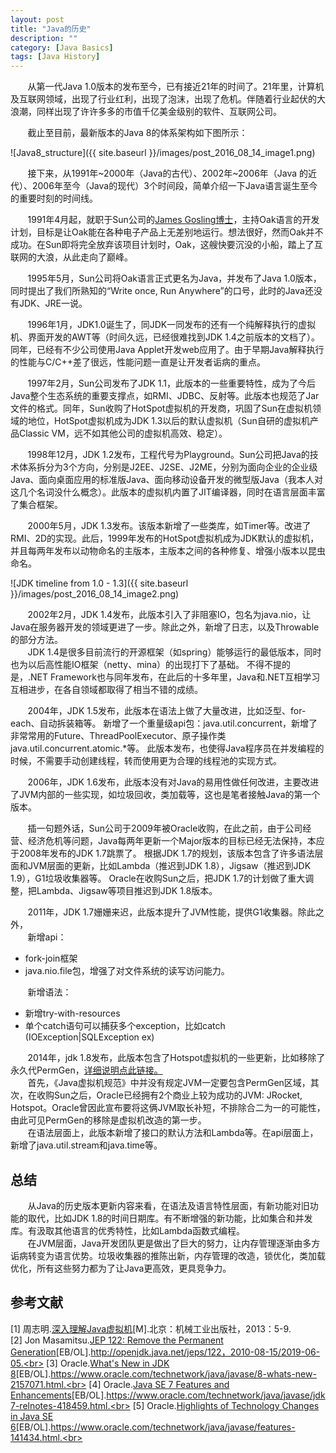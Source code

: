 ```yaml
---
layout: post
title: "Java的历史"
description: ""
category: [Java Basics]
tags: [Java History]
---
```

<link rel="stylesheet" href="{{ site.baseurl }}/css/pygments.css">


&#160; &#160; &#160; &#160;从第一代Java 1.0版本的发布至今，已有接近21年的时间了。21年里，计算机及互联网领域，出现了行业红利，出现了泡沫，出现了危机。伴随着行业起伏的大浪潮，同样出现了许许多多的市值千亿美金级别的软件、互联网公司。

&#160; &#160; &#160; &#160;截止至目前，最新版本的Java 8的体系架构如下图所示：

![Java8_structure]({{ site.baseurl }}/images/post_2016_08_14_image1.png)

&#160; &#160; &#160; &#160;接下来，从1991年~2000年（Java的古代）、2002年~2006年（Java 的近代）、2006年至今（Java的现代）3个时间段，简单介绍一下Java语言诞生至今的重要时刻的时间线。

<!-- more -->

&#160; &#160; &#160; &#160;1991年4月起，就职于Sun公司的[James Gosling博士](https://en.wikipedia.org/wiki/James_Gosling)，主持Oak语言的开发计划，目标是让Oak能在各种电子产品上无差别地运行。想法很好，然而Oak并不成功。在Sun即将完全放弃该项目计划时，Oak，这艘快要沉没的小船，踏上了互联网的大浪，从此走向了巅峰。

&#160; &#160; &#160; &#160;1995年5月，Sun公司将Oak语言正式更名为Java，并发布了Java 1.0版本，同时提出了我们所熟知的“Write once, Run Anywhere”的口号，此时的Java还没有JDK、JRE一说。

&#160; &#160; &#160; &#160;1996年1月，JDK1.0诞生了，同JDK一同发布的还有一个纯解释执行的虚拟机、界面开发的AWT等（时间久远，已经很难找到JDK 1.4之前版本的文档了）。同年，已经有不少公司使用Java Applet开发web应用了。由于早期Java解释执行的性能与C/C++差了很远，性能问题一直是让开发者诟病的重点。

&#160; &#160; &#160; &#160;1997年2月，Sun公司发布了JDK 1.1，此版本的一些重要特性，成为了今后Java整个生态系统的重要支撑点，如RMI、JDBC、反射等。此版本也规范了Jar文件的格式。同年，Sun收购了HotSpot虚拟机的开发商，巩固了Sun在虚拟机领域的地位，HotSpot虚拟机成为JDK 1.3以后的默认虚拟机（Sun自研的虚拟机产品Classic VM，远不如其他公司的虚拟机高效、稳定）。

&#160; &#160; &#160; &#160;1998年12月，JDK 1.2发布，工程代号为Playground。Sun公司把Java的技术体系拆分为3个方向，分别是J2EE、J2SE、J2ME，分别为面向企业的企业级Java、面向桌面应用的标准版Java、面向移动设备开发的微型版Java（我本人对这几个名词没什么概念）。此版本的虚拟机内置了JIT编译器，同时在语言层面丰富了集合框架。

&#160; &#160; &#160; &#160;2000年5月，JDK 1.3发布。该版本新增了一些类库，如Timer等。改进了RMI、2D的实现。此后，1999年发布的HotSpot虚拟机成为JDK默认的虚拟机，并且每两年发布以动物命名的主版本，主版本之间的各种修复、增强小版本以昆虫命名。

![JDK timeline from 1.0 - 1.3]({{ site.baseurl }}/images/post_2016_08_14_image2.png)

&#160; &#160; &#160; &#160;2002年2月，JDK 1.4发布，此版本引入了非阻塞IO，包名为java.nio，让Java在服务器开发的领域更进了一步。除此之外，新增了日志，以及Throwable的部分方法。<br>
&#160; &#160; &#160; &#160;JDK 1.4是很多目前流行的开源框架（如spring）能够运行的最低版本，同时也为以后高性能IO框架（netty、mina）的出现打下了基础。
不得不提的是，.NET Framework也与同年发布，在此后的十多年里，Java和.NET互相学习互相进步，在各自领域都取得了相当不错的成绩。

&#160; &#160; &#160; &#160;2004年，JDK 1.5发布，此版本在语法上做了大量改进，比如泛型、for-each、自动拆装箱等。
新增了一个重量级api包：java.util.concurrent，新增了非常常用的Future、ThreadPoolExecutor、原子操作类java.util.concurrent.atomic.*等。
此版本发布，也使得Java程序员在并发编程的时候，不需要手动创建线程，转而使用更为合理的线程池的实现方式。

&#160; &#160; &#160; &#160;2006年，JDK 1.6发布，此版本没有对Java的易用性做任何改进，主要改进了JVM内部的一些实现，如垃圾回收，类加载等，这也是笔者接触Java的第一个版本。

&#160; &#160; &#160; &#160;插一句题外话，Sun公司于2009年被Oracle收购，在此之前，由于公司经营、经济危机等问题，Java每两年更新一个Major版本的目标已经无法保持，本应于2008年发布的JDK 1.7跳票了。
根据JDK 1.7的规划，该版本包含了许多语法层面和JVM层面的更新，比如Lambda（推迟到JDK 1.8），Jigsaw（推迟到JDK 1.9），G1垃圾收集器等。
Oracle在收购Sun之后，把JDK 1.7的计划做了重大调整，把Lambda、Jigsaw等项目推迟到JDK 1.8版本。


&#160; &#160; &#160; &#160;2011年，JDK 1.7姗姗来迟，此版本提升了JVM性能，提供G1收集器。除此之外，<br>
&#160; &#160; &#160; &#160;新增api：
* fork-join框架
* java.nio.file包，增强了对文件系统的读写访问能力。

&#160; &#160; &#160; &#160;新增语法：
* 新增try-with-resources
* 单个catch语句可以捕获多个exception，比如catch (IOException|SQLException ex)


&#160; &#160; &#160; &#160;2014年，jdk 1.8发布，此版本包含了Hotspot虚拟机的一些更新，比如移除了永久代PermGen，[详细说明点此链接。](http://openjdk.java.net/jeps/122)<br>
&#160; &#160; &#160; &#160;首先，《Java虚拟机规范》中并没有规定JVM一定要包含PermGen区域，其次，在收购Sun之后，Oracle已经拥有2个商业上较为成功的JVM: JRocket, Hotspot。Oracle曾因此宣布要将这俩JVM取长补短，不排除合二为一的可能性，由此可见PermGen的移除是虚拟机改造的第一步。<br>
&#160; &#160; &#160; &#160;在语法层面上，此版本新增了接口的默认方法和Lambda等。在api层面上，新增了java.util.stream和java.time等。

## 总结
&#160; &#160; &#160; &#160;从Java的历史版本更新内容来看，在语法及语言特性层面，有新功能对旧功能的取代，比如JDK 1.8的时间日期库。有不断增强的新功能，比如集合和并发库。有汲取其他语言的优秀特性，比如Lambda函数式编程。<br>
&#160; &#160; &#160; &#160;在JVM层面，Java开发团队更是做出了巨大的努力，让内存管理逐渐由多方诟病转变为语言优势。垃圾收集器的推陈出新，内存管理的改造，锁优化，类加载优化，所有这些努力都为了让Java更高效，更具竞争力。

## 参考文献
[1] 周志明.[深入理解Java虚拟机](https://item.jd.com/11252778.html)[M].北京：机械工业出版社，2013：5-9.<br>
[2] Jon Masamitsu.[JEP 122: Remove the Permanent Generation](http://openjdk.java.net/jeps/122)[EB/OL].http://openjdk.java.net/jeps/122，2010-08-15/2019-06-05.<br>
[3] Oracle.[What's New in JDK 8](https://www.oracle.com/technetwork/java/javase/8-whats-new-2157071.html)[EB/OL].https://www.oracle.com/technetwork/java/javase/8-whats-new-2157071.html.<br>
[4] Oracle.[Java SE 7 Features and Enhancements](https://www.oracle.com/technetwork/java/javase/jdk7-relnotes-418459.html)[EB/OL].https://www.oracle.com/technetwork/java/javase/jdk7-relnotes-418459.html.<br>
[5] Oracle.[Highlights of Technology Changes in Java SE 6](https://www.oracle.com/technetwork/java/javase/features-141434.html)[EB/OL].https://www.oracle.com/technetwork/java/javase/features-141434.html.<br>